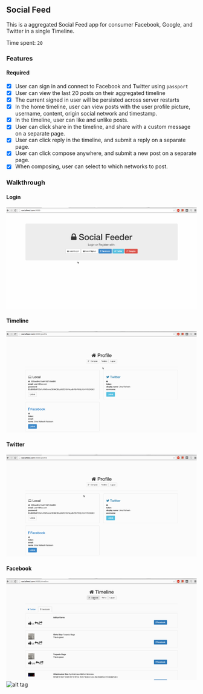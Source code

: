## Social Feed

This is a aggregated Social Feed app for consumer Facebook, Google, and Twitter in a single Timeline.


Time spent: `20`

### Features

#### Required

- [x] User can sign in and connect to Facebook and Twitter using `passport`
- [x] User can view the last 20 posts on their aggregated timeline
- [x] The current signed in user will be persisted across server restarts
- [x] In the home timeline, user can view posts with the user profile picture, username, content, origin social network and timestamp.
- [x] In the timeline, user can like and unlike posts.
- [x] User can click share in the timeline, and share with a custom message on a separate page.
- [x] User can click reply in the timeline, and submit a reply on a separate page.
- [x] User can click compose anywhere, and submit a new post on a separate page.
- [x] When composing, user can select to which networks to post.

### Walkthrough

#### Login
![alt tag](https://github.com/umkatakam/socialfeed/blob/master/images/login.gif)

#### Timeline
![alt tag](https://github.com/umkatakam/socialfeed/blob/master/images/timeline.gif)

#### Twitter
![alt tag](https://github.com/umkatakam/socialfeed/blob/master/images/twitter.gif)

#### Facebook
![alt tag](https://github.com/umkatakam/socialfeed/blob/master/images/fb.gif)
![alt tag](https://github.com/umkatakam/socialfeed/blob/master/images/fb-ouput.gif)





